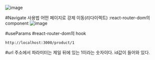 ![image](https://github.com/aeiouzz/react/assets/145514483/9a78e5ca-1388-4506-abb5-acf88a090315)


#Navigate 사용법 어떤 페이지로 강제 이동(리다이렉트)
:react-router-dom의 component
![image](https://github.com/aeiouzz/react/assets/145514483/08890afb-94c2-40fb-a6a4-fe81302badf4)

#useParams
#react-router-dom의 hook

```
http://localhost:3000/product/1
```

#url 주소에서 파라미터는 제일 뒤에 있는 1이라는 숫자이다. id값이 들어와 있다.
